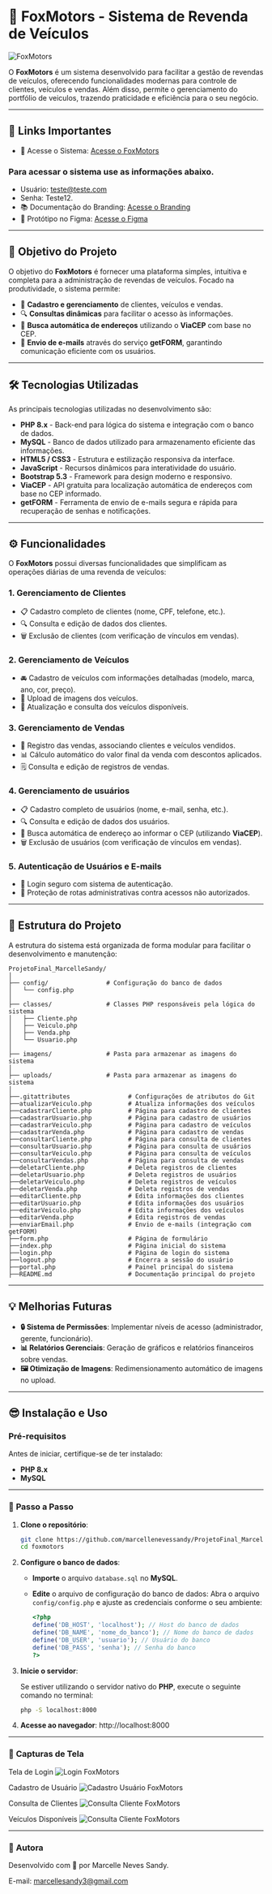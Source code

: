 # 🚗 **FoxMotors - Sistema de Revenda de Veículos**  
![FoxMotors](foxmotors.png)

O **FoxMotors** é um sistema desenvolvido para facilitar a gestão de revendas de veículos, oferecendo funcionalidades modernas para controle de clientes, veículos e vendas. Além disso, permite o gerenciamento do portfólio de veiculos, trazendo praticidade e eficiência para o seu negócio.

---

## 🎨 **Links Importantes**

- 🔗 Acesse o Sistema: [Acesse o FoxMotors](https://marcellesandy.com.br/)
### Para acessar o sistema use as informações abaixo.
- Usuário: teste@teste.com
- Senha: Teste12.
- 📚 Documentação do Branding: [Acesse o Branding](https://www.canva.com/design/DAGYBrknxbw/3MKnkPnVkDES1QNTOX16WA/edit?utm_content=DAGYBrknxbw&utm_campaign=designshare&utm_medium=link2&utm_source=sharebutton)
- 🎨 Protótipo no Figma: [Acesse o Figma](https://www.figma.com/design/GhBeXSgSrp2Caz9nblTMbq/Untitled?node-id=0-1&t=Ix4xWTYN7kSvDudA-1)

---

## 🎯 **Objetivo do Projeto**  

O objetivo do **FoxMotors** é fornecer uma plataforma simples, intuitiva e completa para a administração de revendas de veículos. Focado na produtividade, o sistema permite:  

- 🚀 **Cadastro e gerenciamento** de clientes, veículos e vendas.  
- 🔍 **Consultas dinâmicas** para facilitar o acesso às informações.  
- 📍 **Busca automática de endereços** utilizando o **ViaCEP** com base no CEP.  
- 📧 **Envio de e-mails** através do serviço **getFORM**, garantindo comunicação eficiente com os usuários.  

---

## 🛠️ **Tecnologias Utilizadas**  

As principais tecnologias utilizadas no desenvolvimento são:  

- **PHP 8.x** - Back-end para lógica do sistema e integração com o banco de dados.  
- **MySQL** - Banco de dados utilizado para armazenamento eficiente das informações.  
- **HTML5 / CSS3** - Estrutura e estilização responsiva da interface.  
- **JavaScript** - Recursos dinâmicos para interatividade do usuário.  
- **Bootstrap 5.3** - Framework para design moderno e responsivo.  
- **ViaCEP** - API gratuita para localização automática de endereços com base no CEP informado.  
- **getFORM** - Ferramenta de envio de e-mails segura e rápida para recuperação de senhas e notificações.  

---

## ⚙️ **Funcionalidades**  

O **FoxMotors** possui diversas funcionalidades que simplificam as operações diárias de uma revenda de veículos:  

### **1. Gerenciamento de Clientes**  
- 📋 Cadastro completo de clientes (nome, CPF, telefone, etc.).  
- 🔍 Consulta e edição de dados dos clientes.  
- 🗑️ Exclusão de clientes (com verificação de vínculos em vendas).  

### **2. Gerenciamento de Veículos**  
- 🚘 Cadastro de veículos com informações detalhadas (modelo, marca, ano, cor, preço).  
- 📸 Upload de imagens dos veículos.  
- 🔄 Atualização e consulta dos veículos disponíveis.  

### **3. Gerenciamento de Vendas**  
- 📝 Registro das vendas, associando clientes e veículos vendidos.  
- 📊 Cálculo automático do valor final da venda com descontos aplicados.  
- 🗒️ Consulta e edição de registros de vendas.  

### **4. Gerenciamento de usuários**  
- 📋 Cadastro completo de usuários (nome, e-mail, senha, etc.).  
- 🔍 Consulta e edição de dados dos usuários.  
- 📍 Busca automática de endereço ao informar o CEP (utilizando **ViaCEP**).  
- 🗑️ Exclusão de usuários (com verificação de vínculos em vendas).  

### **5. Autenticação de Usuários e E-mails**  
- 🔐 Login seguro com sistema de autenticação.   
- 🛑 Proteção de rotas administrativas contra acessos não autorizados.  

---

## 📁 **Estrutura do Projeto**  

A estrutura do sistema está organizada de forma modular para facilitar o desenvolvimento e manutenção:  

```plaintext
ProjetoFinal_MarcelleSandy/
│
├── config/                # Configuração do banco de dados
│   └── config.php
│
├── classes/               # Classes PHP responsáveis pela lógica do sistema
│   ├── Cliente.php
│   ├── Veiculo.php
│   ├── Venda.php
│   └── Usuario.php
│
├── imagens/               # Pasta para armazenar as imagens do sistema
│
├── uploads/               # Pasta para armazenar as imagens do sistema
│
├──.gitattributes                # Configurações de atributos do Git
├──atualizarVeiculo.php          # Atualiza informações dos veículos
├──cadastrarCliente.php          # Página para cadastro de clientes
├──cadastrarUsuario.php          # Página para cadastro de usuários
├──cadastrarVeiculo.php          # Página para cadastro de veículos
├──cadastrarVenda.php            # Página para cadastro de vendas
├──consultarCliente.php          # Página para consulta de clientes
├──consultarUsuario.php          # Página para consulta de usuários
├──consultarVeiculo.php          # Página para consulta de veículos
├──consultarVendas.php           # Página para consulta de vendas
├──deletarCliente.php            # Deleta registros de clientes
├──deletarUsuario.php            # Deleta registros de usuários
├──deletarVeiculo.php            # Deleta registros de veículos
├──deletarVenda.php              # Deleta registros de vendas
├──editarCliente.php             # Edita informações dos clientes
├──editarUsuario.php             # Edita informações dos usuários
├──editarVeiculo.php             # Edita informações dos veículos
├──editarVenda.php               # Edita registros de vendas
├──enviarEmail.php               # Envio de e-mails (integração com getFORM)
├──form.php                      # Página de formulário
├──index.php                     # Página inicial do sistema
├──login.php                     # Página de login do sistema
├──logout.php                    # Encerra a sessão do usuário
├──portal.php                    # Painel principal do sistema
├──README.md                     # Documentação principal do projeto
````
---

## 💡 Melhorias Futuras

- **🔒 Sistema de Permissões**: Implementar níveis de acesso (administrador, gerente, funcionário).
- **📊 Relatórios Gerenciais**: Geração de gráficos e relatórios financeiros sobre vendas.
- **🖼️ Otimização de Imagens**: Redimensionamento automático de imagens no upload.

---

## 😎 Instalação e Uso

### **Pré-requisitos**

Antes de iniciar, certifique-se de ter instalado:

- **PHP 8.x**
- **MySQL**

---

### 🚀 **Passo a Passo**

1. **Clone o repositório**:

   ```bash
   git clone https://github.com/marcellenevessandy/ProjetoFinal_MarcelleSandy.git
   cd foxmotors

2. **Configure o banco de dados**:

   - **Importe** o arquivo `database.sql` no **MySQL**.

   - **Edite** o arquivo de configuração do banco de dados:
     Abra o arquivo `config/config.php` e ajuste as credenciais conforme o seu ambiente:

     ```php
     <?php
     define('DB_HOST', 'localhost'); // Host do banco de dados
     define('DB_NAME', 'nome_do_banco'); // Nome do banco de dados
     define('DB_USER', 'usuario'); // Usuário do banco
     define('DB_PASS', 'senha'); // Senha do banco
     ?>
     ```
3. **Inicie o servidor**:

   Se estiver utilizando o servidor nativo do **PHP**, execute o seguinte comando no terminal:

   ```bash
   php -S localhost:8000

4. **Acesse ao navegador**:
http://localhost:8000

---

### 🎨 **Capturas de Tela**
Tela de Login
![Login FoxMotors](login.png)

Cadastro de Usuário
![Cadastro Usuário FoxMotors](cadUsuario.png)

Consulta de Clientes
![Consulta Cliente FoxMotors](consClientes.png)

Veículos Disponíveis
![Consulta Cliente FoxMotors](disponiveis.png)


---

### 👤 **Autora**
Desenvolvido com 💖 por Marcelle Neves Sandy.

E-mail: marcellesandy3@gmail.com
